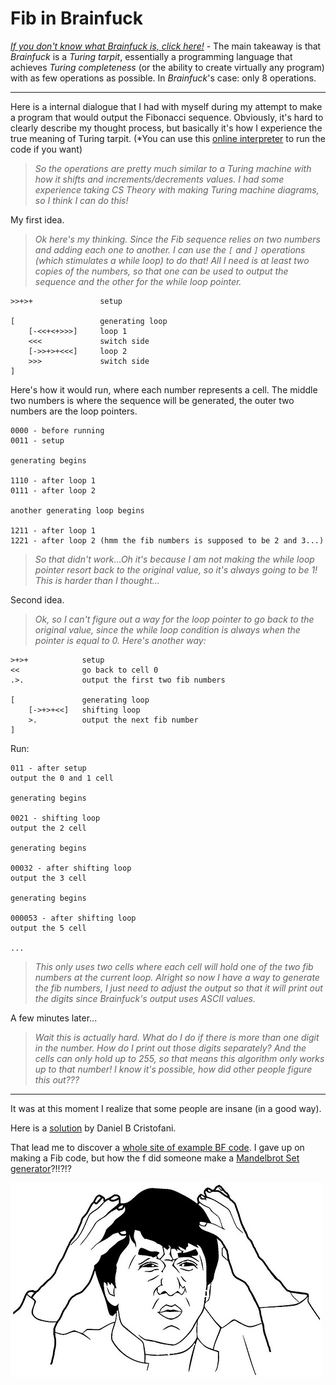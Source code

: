 # Fib in Brainfuck

*[If you don't know what Brainfuck is, click here!](https://esolangs.org/wiki/Brainfuck)* - The main takeaway is that *Brainfuck* is a *Turing tarpit*, essentially a programming language that achieves *Turing completeness* (or the ability to create virtually any program) with as few operations as possible. In *Brainfuck*'s case: only 8 operations.

---

Here is a internal dialogue that I had with myself during my attempt to make a program that would output the Fibonacci sequence. Obviously, it's hard to clearly describe my thought process, but basically it's how I experience the true meaning of Turing tarpit. (*You can use this [online interpreter](https://minond.xyz/brainfuck/) to run the code if you want)

> *So the operations are pretty much similar to a Turing machine with how it shifts and increments/decrements values. I had some experience taking CS Theory with making Turing machine diagrams, so I think I can do this!*

My first idea.

> *Ok here's my thinking. Since the Fib sequence relies on two numbers and adding each one to another. I can use the `[` and `]` operations (which stimulates a while loop) to do that! All I need is at least two copies of the numbers, so that one can be used to output the sequence and the other for the while loop pointer.*


```brainfuck
>>+>+               setup

[                   generating loop
    [-<<+<+>>>]     loop 1
    <<<             switch side
    [->>+>+<<<]     loop 2
    >>>             switch side
]
```

Here's how it would run, where each number represents a cell. The middle two numbers is where the sequence will be generated, the outer two numbers are the loop pointers.
```
0000 - before running
0011 - setup

generating begins

1110 - after loop 1
0111 - after loop 2

another generating loop begins

1211 - after loop 1
1221 - after loop 2 (hmm the fib numbers is supposed to be 2 and 3...)
```

> *So that didn't work...Oh it's because I am not making the while loop pointer resort back to the original value, so it's always going to be 1! This is harder than I thought...*

Second idea.

> *Ok, so I can't figure out a way for the loop pointer to go back to the original value, since the while loop condition is always when the pointer is equal to 0. Here's another way:*

```brainfuck
>+>+            setup
<<              go back to cell 0
.>.             output the first two fib numbers

[               generating loop
    [->+>+<<]   shifting loop
	>.          output the next fib number
]
```

Run:
```
011 - after setup
output the 0 and 1 cell

generating begins

0021 - shifting loop
output the 2 cell

generating begins

00032 - after shifting loop
output the 3 cell

generating begins

000053 - after shifting loop
output the 5 cell

...
```

> *This only uses two cells where each cell will hold one of the two fib numbers at the current loop. Alright so now I have a way to generate the fib numbers, I just need to adjust the output so that it will print out the digits since Brainfuck's output uses ASCII values.*

A few minutes later...

> *Wait this is actually hard. What do I do if there is more than one digit in the number. How do I print out those digits separately? And the cells can only hold up to 255, so that means this algorithm only works up to that number! I know it's possible, how did other people figure this out???*

---

It was at this moment I realize that some people are insane (in a good way).

Here is a [solution](http://brainfuck.org/fib.b) by Daniel B Cristofani.

That lead me to discover a [whole site of example BF code](https://sange.fi/esoteric/brainfuck/). I gave up on making a Fib code, but how the f did someone make a [Mandelbrot Set generator](https://www.youtube.com/watch?v=ABnBd0VZmPI)?!!?!?

![](pics/R.png)




